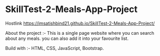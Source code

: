 # SkillTest-2-Meals-App-Project
Hostlink https://imsatishbind21.github.io/SkillTest-2-Meals-App-Project/

About the project :-
This is a single page website where you can search about any meals.
you can also add it into your favourite list.


Build with :-
HTML,
CSS,
JavaScript,
Bootstrap.
